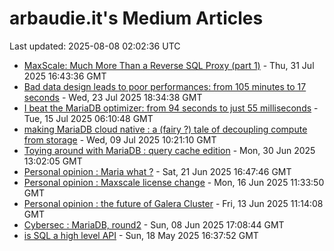 # arbaudie.it's Medium Articles

Last updated: 2025-08-08 02:02:36 UTC

- [MaxScale: Much More Than a Reverse SQL Proxy (part 1)](articles/maxscale-much-more-than-a-reverse-sql-proxy-part-1.md) - Thu, 31 Jul 2025 16:43:36 GMT
- [Bad data design leads to poor performances: from 105 minutes to 17 seconds](articles/bad-data-design-leads-to-poor-performances-from-105-minutes-to-17-seconds.md) - Wed, 23 Jul 2025 18:34:38 GMT
- [I beat the MariaDB optimizer: from  94 seconds to just 55 milliseconds](articles/i-beat-the-mariadb-optimizer-from-94-seconds-to-just-55-milliseconds.md) - Tue, 15 Jul 2025 06:10:48 GMT
- [making MariaDB cloud native : a (fairy ?) tale of decoupling compute from storage](articles/making-mariadb-cloud-native-a-fairy-tale-of-decoupling-compute-from-storage.md) - Wed, 09 Jul 2025 10:21:10 GMT
- [Toying around with MariaDB : query cache edition](articles/toying-around-with-mariadb-query-cache-edition.md) - Mon, 30 Jun 2025 13:02:05 GMT
- [Personal opinion : Maria what ?](articles/personal-opinion-maria-what.md) - Sat, 21 Jun 2025 16:47:46 GMT
- [Personal opinion : Maxscale license change](articles/personal-opinion-maxscale-license-change.md) - Mon, 16 Jun 2025 11:33:50 GMT
- [Personal opinion : the future of Galera Cluster](articles/personal-opinion-the-future-of-galera-cluster.md) - Fri, 13 Jun 2025 11:14:08 GMT
- [Cybersec : MariaDB, round2](articles/cybersec-mariadb-round2.md) - Sun, 08 Jun 2025 17:08:44 GMT
- [is SQL a high level API](articles/is-sql-a-high-level-api.md) - Sun, 18 May 2025 16:37:52 GMT
